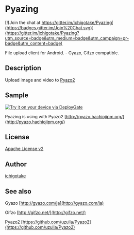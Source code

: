 Pyazing
=======

[![Join the chat at https://gitter.im/ichigotake/Pyazing](https://badges.gitter.im/Join%20Chat.svg)](https://gitter.im/ichigotake/Pyazing?utm_source=badge&utm_medium=badge&utm_campaign=pr-badge&utm_content=badge)

File upload client for Android. - Gyazo, Gifzo compatible.


Description
--------

Upload image and video to [Pyazo2](https://github.com/uzulla/Pyazo2)


Sample
--------

[<img src="https://dply.me/iqfapo/button/large" alt="Try it on your device via DeployGate">](https://dply.me/iqfapo#install)

Pyazing is using with Pyazo2 [http://pyazo.hachiojipm.org/](http://pyazo.hachiojipm.org/)


License
--------

[Apache License v2](LICENSE)


Author
--------

[ichigotake](https://github.com/ichigotake)


See also
--------

Gyazo [http://gyazo.com/ja](http://gyazo.com/ja)

Gifzo [http://gifzo.net/](http://gifzo.net/)

Pyazo2 [https://github.com/uzulla/Pyazo2](https://github.com/uzulla/Pyazo2)

